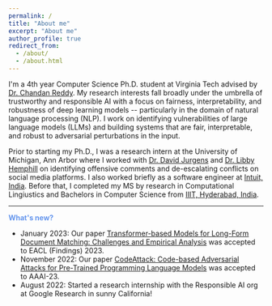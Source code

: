 ```yaml
---
permalink: /
title: "About me"
excerpt: "About me"
author_profile: true
redirect_from: 
  - /about/
  - /about.html
---
```


I'm a 4th year Computer Science Ph.D. student at Virginia Tech advised by [Dr. Chandan Reddy](https://people.cs.vt.edu/reddy/). My research interests fall broadly under the umbrella of trustworthy and responsible AI with a focus on fairness, interpretability, and robustness of deep learning models -- particularly in the domain of natural language processing (NLP). I work on identifying vulnerabilities of large language models (LLMs) and building systems that are fair, interpretable, and robust to adversarial perturbations in the input.

Prior to starting my Ph.D., I was a research intern at the University of Michigan, Ann Arbor where I worked with [Dr. David Jurgens](https://jurgens.people.si.umich.edu/) and [Dr. Libby Hemphill](https://www.libbyh.com/) on identifying offensive comments and de-escalating conflicts on social media platforms. I also worked briefly as a software engineer at [Intuit, India](https://www.intuit.com/in/). Before that, I completed my MS by research in Computational Lingiustics and Bachelors in Computer Science from [IIIT, Hyderabad, India](https://www.iiit.ac.in/). 


***
<span style="color:CornflowerBlue">**What's new?**</span>
- January 2023: Our paper [Transformer-based Models for Long-Form Document Matching: Challenges and Empirical Analysis]() was accepted to EACL (Findings) 2023.
- November 2022: Our paper [CodeAttack: Code-based Adversarial Attacks for Pre-Trained Programming Language Models](https://arxiv.org/pdf/2206.00052.pdf) was accepted to AAAI-23.
- August 2022: Started a research internship with the Responsible AI org at Google Research in sunny California!
